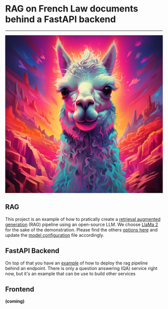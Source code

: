 # RAG on French Law documents behind a FastAPI backend

---

[![Watch the video](./docs/illustration/llama.png)](./docs/illustration/rag-demo-short.mp4)
## RAG 
This project is an example of how to pratically create a [retrieval augmented generation](https://stackoverflow.blog/2023/10/18/retrieval-augmented-generation-keeping-llms-relevant-and-current/) (RAG) pipeline using an open-source LLM. We choose
[LlaMa 2 ](https://ai.meta.com/llama/) for the sake of the demonstration.
Please find the others [options here](https://huggingface.co/spaces/HuggingFaceH4/open_llm_leaderboard) and update the [model configuration](https://github.com/Anty45/LLM-RAG-POC/blob/master/conf/model.yaml) file accordingly.


## FastAPI Backend 
On top of that you have an [example](https://github.com/Anty45/LLM-RAG-POC/tree/master/src/serving) of how to deploy the rag pipeline behind an endpoint.
There is only a question answering (QA) service right now, but it's an example that can be use to build other services

## Frontend 
**(coming)**
